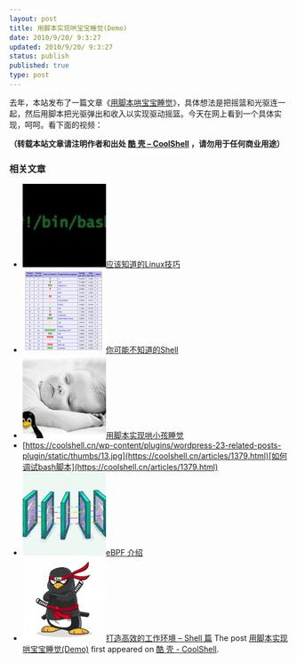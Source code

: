 ```yaml
---
layout: post
title: 用脚本实现哄宝宝睡觉(Demo)
date: 2010/9/20/ 9:3:27
updated: 2010/9/20/ 9:3:27
status: publish
published: true
type: post
---
```


去年，本站发布了一篇文章《[用脚本哄宝宝睡觉](https://coolshell.cn/articles/1539.html)》，具体想法是把摇篮和光驱连一起，然后用脚本把光驱弹出和收入以实现驱动摇篮。今天在网上看到一个具体实现，呵呵。看下面的视频：




**（转载本站文章请注明作者和出处 [酷 壳 – CoolShell](https://coolshell.cn/) ，请勿用于任何商业用途）**



### 相关文章

* [![应该知道的Linux技巧](../wp-content/uploads/2013/01/linux-bash-300x225-150x150.jpg)](https://coolshell.cn/articles/8883.html)[应该知道的Linux技巧](https://coolshell.cn/articles/8883.html)
* [![你可能不知道的Shell](../wp-content/uploads/2012/11/shell.01-150x150.png)](https://coolshell.cn/articles/8619.html)[你可能不知道的Shell](https://coolshell.cn/articles/8619.html)
* [![用脚本实现哄小孩睡觉](../wp-content/uploads/2009/10/baby_linux-150x150.jpg)](https://coolshell.cn/articles/1539.html)[用脚本实现哄小孩睡觉](https://coolshell.cn/articles/1539.html)
* [https://coolshell.cn/wp-content/plugins/wordpress-23-related-posts-plugin/static/thumbs/13.jpg](https://coolshell.cn/articles/1379.html)[如何调试bash脚本](https://coolshell.cn/articles/1379.html)
* [![eBPF 介绍](../wp-content/uploads/2022/12/eBPF-150x150.jpeg)](https://coolshell.cn/articles/22320.html)[eBPF 介绍](https://coolshell.cn/articles/22320.html)
* [![打造高效的工作环境 – Shell 篇](../wp-content/uploads/2019/03/linux.ninja_-150x150.png)](https://coolshell.cn/articles/19219.html)[打造高效的工作环境 – Shell 篇](https://coolshell.cn/articles/19219.html)
The post [用脚本实现哄宝宝睡觉(Demo)](https://coolshell.cn/articles/2987.html) first appeared on [酷 壳 - CoolShell](https://coolshell.cn).